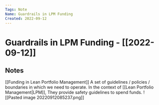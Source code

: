 ```yaml
---
Tags: Note
Name: Guardrails in LPM Funding
Created: 2022-09-12
---
```

# Guardrails in LPM Funding - [[2022-09-12]]
## Notes
[[Funding in Lean Portfolio Management]]
A set of guidelines / policies / boundaries in which we need to operate.
In the context of [[Lean Portfolio Management|LPM]], They provide safety guidelines to spend funds.
![[Pasted image 20220912085237.png]]